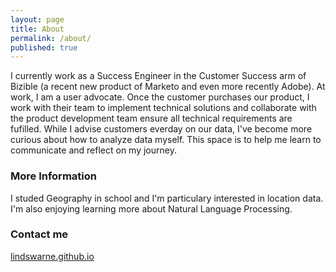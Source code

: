 ```yaml
---
layout: page
title: About
permalink: /about/
published: true
---
```


I currently work as a Success Engineer in the Customer Success arm of Bizible (a recent new product of Marketo and even more recently Adobe). At work, I am a user advocate. Once the customer purchases our product, I work with their team to implement technical solutions and collaborate with the product development team ensure all technical requirements are fufilled. While I advise customers everday on our data, I've become more curious about how to analyze data myself. This space is to help me learn to communicate and reflect on my journey.

### More Information

I studed Geography in school and I'm particulary interested in location data. I'm also enjoying learning more about Natural Language Processing.

### Contact me

[lindswarne.github.io](mailto:lindsay.warne93(at).gmail.com)
